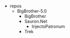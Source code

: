 - repos
    - BigBrother-5.0
        - BigBrother
        - Sauron.Net
            - InjectoPatronum
        - Trek

